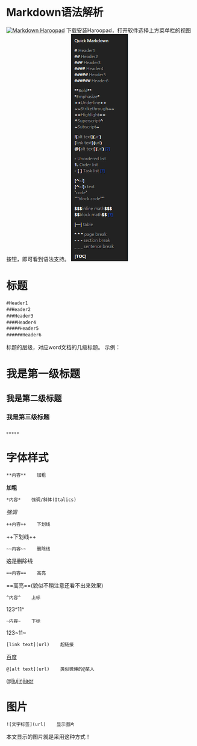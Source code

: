 # Markdown语法解析

[![Markdown Haroopad](http://pad.haroopress.com/docs/ko/first-release/images/1st-logo.png)](http://pad.haroopress.com/page.html)
下载安装Haroopad，打开软件选择上方菜单栏的视图按钮，即可看到语法支持。
![screen](https://github.com/liujinjiaer/markdown/blob/master/img/syntax_helper.png?raw=true)
# 标题
```xml
#Header1
##Header2
###Header3
####Header4
#####Header5
######Header6
```
标题的层级，对应word文档的几级标题。
示例：
# 我是第一级标题
## 我是第二级标题
### 我是第三级标题
。。。。。
# 字体样式
```xml
**内容**    加粗
```
**加粗**

```xml
*内容*    强调/斜体(Italics)
```
*强调*
```xml
++内容++    下划线
```
++下划线++
```xml
~~内容~~    删除线
```
~~这是删除线~~
```xml
==内容==    高亮
```
==高亮==(貌似不稍注意还看不出来效果)
```xml
^内容^    上标
```
123^11^
```xml
~内容~    下标
```
123~11~
```xml
[link text](url)    超链接
```
[百度](http://www.baidu.com)
```xml
@[alt text](url)    类似微博的@某人
```
@[liujinjiaer](https://github.com/liujinjiaer)
# 图片
```xml
![文字标签](url)    显示图片
```
本文显示的图片就是采用这种方式！


